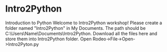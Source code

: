 # Intro2Python
Introduction to Python
Welcome to Intro2Python workshop! Please create a folder named "Intro2Python" in My Documents. The path should be C:\Users\Name\Documents\Intro2Python.
Download all the files here and store them into Intro2Python folder.
Open Rodeo->File->Open->Intro2Pyton.py
